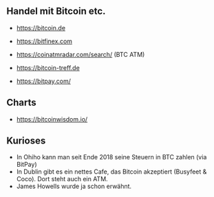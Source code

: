 ## Handel mit Bitcoin etc.

  - https://bitcoin.de
  - https://bitfinex.com

  - https://coinatmradar.com/search/ (BTC ATM)

  - https://bitcoin-treff.de 

  - https://bitpay.com/


## Charts
 - https://bitcoinwisdom.io/


## Kurioses

 - In Ohiho kann man seit Ende 2018 seine Steuern in BTC zahlen (via BitPay)
 - In Dublin gibt es ein nettes Cafe, das Bitcoin akzeptiert (Busyfeet & Coco). Dort steht auch ein ATM.
 - James Howells wurde ja schon erwähnt.
 
